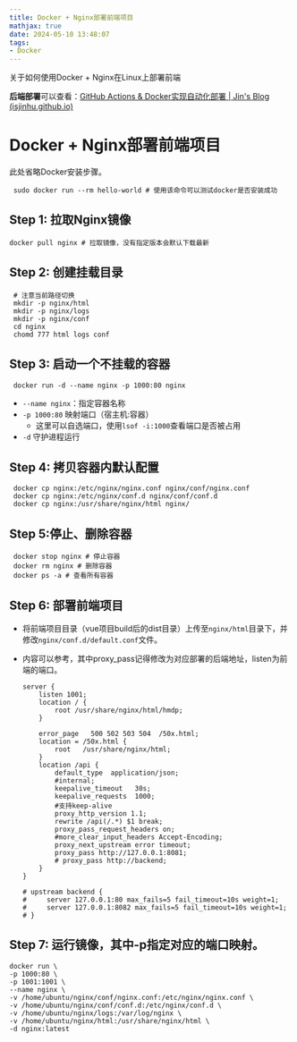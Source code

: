 ```yaml
---
title: Docker + Nginx部署前端项目
mathjax: true
date: 2024-05-10 13:48:07
tags:
- Docker
---
```


关于如何使用Docker + Nginx在Linux上部署前端 

**后端部署**可以查看：[GitHub Actions & Docker实现自动化部署 | Jin's Blog (isjinhu.github.io)](https://isjinhu.github.io/2024/05/10/GitHub-Actions-Docker实现自动化部署/)

<!--more-->

# Docker + Nginx部署前端项目

此处省略Docker安装步骤。

```shell
 sudo docker run --rm hello-world # 使用该命令可以测试docker是否安装成功
```

## **Step 1**: 拉取Nginx镜像

```shell
docker pull nginx # 拉取镜像，没有指定版本会默认下载最新 
```

## **Step 2**: 创建挂载目录

```shell
 # 注意当前路径切换
 mkdir -p nginx/html
 mkdir -p nginx/logs
 mkdir -p nginx/conf
 cd nginx
 chomd 777 html logs conf
```

## **Step 3**: 启动一个不挂载的容器

```shell
 docker run -d --name nginx -p 1000:80 nginx
```

- `--name nginx`：指定容器名称
- `-p 1000:80` 映射端口（宿主机:容器）
	- 这里可以自选端口，使用`lsof -i:1000`查看端口是否被占用
- `-d` 守护进程运行

## **Step 4**: 拷贝容器内默认配置

```shell
 docker cp nginx:/etc/nginx/nginx.conf nginx/conf/nginx.conf
 docker cp nginx:/etc/nginx/conf.d nginx/conf/conf.d
 docker cp nginx:/usr/share/nginx/html nginx/
```

## **Step 5**:停止、删除容器

```shell
 docker stop nginx # 停止容器
 docker rm nginx # 删除容器
 docker ps -a # 查看所有容器
```

## **Step 6**: 部署前端项目

- 将前端项目目录（vue项目build后的dist目录）上传至`nginx/html`目录下，并修改`nginx/conf.d/default.conf`文件。

- 内容可以参考，其中proxy_pass记得修改为对应部署的后端地址，listen为前端的端口。

	```nginx
	server {
	    listen 1001;
	    location / {
	        root /usr/share/nginx/html/hmdp;
	    }
	
	    error_page   500 502 503 504  /50x.html;
	    location = /50x.html {
	        root   /usr/share/nginx/html;
	    }
	    location /api {
	        default_type  application/json;
	        #internal;
	        keepalive_timeout   30s;
	        keepalive_requests  1000;
	        #支持keep-alive
	        proxy_http_version 1.1;
	        rewrite /api(/.*) $1 break;
	        proxy_pass_request_headers on;
	        #more_clear_input_headers Accept-Encoding;
	        proxy_next_upstream error timeout;
	        proxy_pass http://127.0.0.1:8081;
	        # proxy_pass http://backend;
	    }
	}
	
	# upstream backend {
	#     server 127.0.0.1:80 max_fails=5 fail_timeout=10s weight=1;
	#     server 127.0.0.1:8082 max_fails=5 fail_timeout=10s weight=1;
	# }
	```

## **Step 7**: 运行镜像，其中-p指定对应的端口映射。

```shell
docker run \                  
-p 1000:80 \
-p 1001:1001 \
--name nginx \
-v /home/ubuntu/nginx/conf/nginx.conf:/etc/nginx/nginx.conf \
-v /home/ubuntu/nginx/conf/conf.d:/etc/nginx/conf.d \
-v /home/ubuntu/nginx/logs:/var/log/nginx \
-v /home/ubuntu/nginx/html:/usr/share/nginx/html \
-d nginx:latest
```

